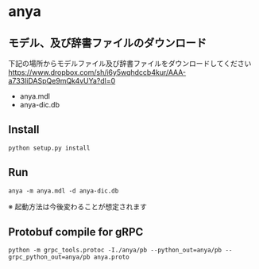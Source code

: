 # anya

## モデル、及び辞書ファイルのダウンロード
下記の場所からモデルファイル及び辞書ファイルをダウンロードしてください  
https://www.dropbox.com/sh/i6y5wqhdccb4kur/AAA-a733IiDASpQe9mQk4vUYa?dl=0

* anya.mdl
* anya-dic.db

## Install
```shell
python setup.py install
```

## Run
```shell
anya -m anya.mdl -d anya-dic.db
```

※ 起動方法は今後変わることが想定されます


## Protobuf compile for gRPC
```shell
python -m grpc_tools.protoc -I./anya/pb --python_out=anya/pb --grpc_python_out=anya/pb anya.proto
```
